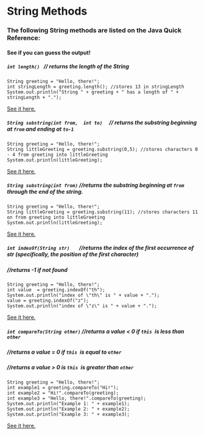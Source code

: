 # String Methods

### The following String methods are listed on the Java Quick Reference:

#### See if you can guess the output!

##### `int length() `        // returns the length of the String

```
String greeting = "Hello, there!";
int stringLength = greeting.length(); //stores 13 in stringLength        
System.out.println("String " + greeting + " has a length of " + stringLength + ".");

```

[See it here.](http://rextester.com/JDPIJN44765)



##### `String substring(int from,  int to)  `         // returns the substring beginning at `from` and ending at `to-1`

```
String greeting = "Hello, there!";
String littleGreeting = greeting.substring(0,5); //stores characters 0 - 4 from greeting into littleGreeting
System.out.println(littleGreeting);
```

[See it here.](http://rextester.com/OOMF63020)



##### `String substring(int from)`   //returns the substring beginning at `from `through the end of the string.

```
String greeting = "Hello, there!";
String littleGreeting = greeting.substring(11); //stores characters 11 on from greeting into littleGreeting
System.out.println(littleGreeting);
```

[See it here.](http://rextester.com/EJOIN34736)



##### `int indexOf(String str)   ` //returns the index of the first occurrence of str \(specifically, the position of the first character\)

#####                                                    //returns -1 if not found

```
String greeting = "Hello, there!";
int value  = greeting.indexOf("th");
System.out.println("index of \"th\" is " + value + ".");
value = greeting.indexOf("z");
System.out.println("index of \"z\" is " + value + ".");
```

[See it here.](http://rextester.com/FULZLF50841)



##### `int compareTo(String other)`      //returns a value &lt; 0 if `this `is less than `other`

#####                                                           //returns a value = 0 if `this `is equal to `other`

#####                                                          //returns a value &gt; 0 is `this `is greater than `other`

```
String greeting = "Hello, there!";
int example1 = greeting.compareTo("Hi!");
int example2 = "Hi!".compareTo(greeting);
int example3 = "Hello, there!".compareTo(greeting);
System.out.println("Example 1: " + example1);
System.out.println("Example 2: " + example2);
System.out.println("Example 3: " + example3);
```

[See it here.](http://rextester.com/BPIU29395)

